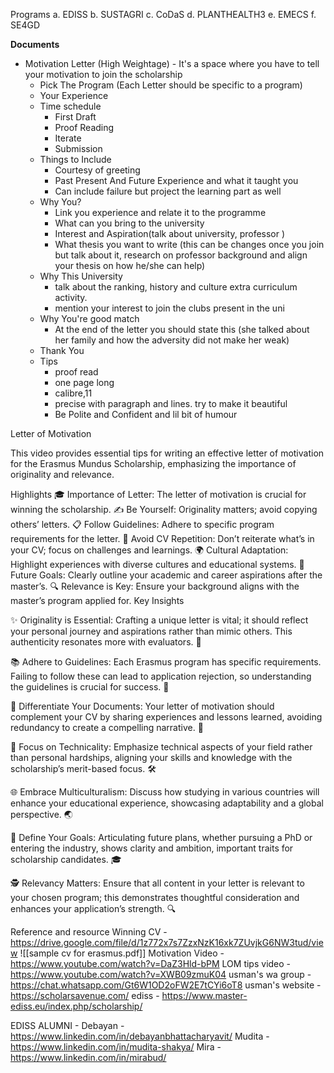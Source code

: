 Programs
a. EDISS
b. SUSTAGRI
c. CoDaS
d. PLANTHEALTH3
e. EMECS
f. SE4GD



**Documents**
- Motivation Letter (High Weightage) - It's a space where you have to tell your motivation to join the scholarship
	- Pick The Program (Each Letter should be specific to a program)
	- Your Experience
	- Time schedule
		- First Draft
		- Proof Reading
		- Iterate
		- Submission
	- Things to Include
		- Courtesy of greeting
		- Past Present And Future Experience and what it taught you
		- Can include failure but project the learning part as well
	- Why You?
		- Link you experience and relate it to the programme
		- What can you bring to the university
		- Interest and Aspiration(talk about university, professor )
		- What thesis you want to write (this can be changes once you join but talk about it, research on professor background and align your thesis on how he/she can help)
	- Why This University
		- talk about the ranking, history and culture extra curriculum activity.
		- mention your interest to join the clubs present in the uni
	- Why You're good match
		- At the end of the letter you should state this (she talked about her family and how the adversity did not make her weak)
	- Thank You
	- Tips
		- proof read
		- one page long
		- calibre,11
		- precise with paragraph and lines. try to make it beautiful
		- Be Polite and Confident and lil bit of humour

Letter of Motivation

This video provides essential tips for writing an effective letter of motivation for the Erasmus Mundus Scholarship, emphasizing the importance of originality and relevance.

Highlights
🎓 Importance of Letter: The letter of motivation is crucial for winning the scholarship.
✍️ Be Yourself: Originality matters; avoid copying others’ letters.
📋 Follow Guidelines: Adhere to specific program requirements for the letter.
🚫 Avoid CV Repetition: Don’t reiterate what’s in your CV; focus on challenges and learnings.
🌍 Cultural Adaptation: Highlight experiences with diverse cultures and educational systems.
🎯 Future Goals: Clearly outline your academic and career aspirations after the master’s.
🔍 Relevance is Key: Ensure your background aligns with the master’s program applied for.
Key Insights

✨ Originality is Essential: Crafting a unique letter is vital; it should reflect your personal journey and aspirations rather than mimic others. This authenticity resonates more with evaluators. 🌟

📚 Adhere to Guidelines: Each Erasmus program has specific requirements. Failing to follow these can lead to application rejection, so understanding the guidelines is crucial for success. 📜

🔄 Differentiate Your Documents: Your letter of motivation should complement your CV by sharing experiences and lessons learned, avoiding redundancy to create a compelling narrative. 📖

🚀 Focus on Technicality: Emphasize technical aspects of your field rather than personal hardships, aligning your skills and knowledge with the scholarship’s merit-based focus. 🛠️

🌐 Embrace Multiculturalism: Discuss how studying in various countries will enhance your educational experience, showcasing adaptability and a global perspective. 🌏

🎯 Define Your Goals: Articulating future plans, whether pursuing a PhD or entering the industry, shows clarity and ambition, important traits for scholarship candidates. 🎓

🕵️ Relevancy Matters: Ensure that all content in your letter is relevant to your chosen program; this demonstrates thoughtful consideration and enhances your application’s strength. 🔍




Reference and resource
Winning CV - https://drive.google.com/file/d/1z772x7s7ZzxNzK16xk7ZUvjkG6NW3tud/view 
![[sample cv for erasmus.pdf]]
Motivation Video - https://www.youtube.com/watch?v=DaZ3Hld-bPM
LOM tips video - https://www.youtube.com/watch?v=XWB09zmuK04
usman's wa group - https://chat.whatsapp.com/Gt6W1OD2oFW2E7tCYi6oT8
usman's website - https://scholarsavenue.com/
ediss - https://www.master-ediss.eu/index.php/scholarship/



EDISS ALUMNI - 
Debayan - https://www.linkedin.com/in/debayanbhattacharyavit/
Mudita - https://www.linkedin.com/in/mudita-shakya/
Mira - https://www.linkedin.com/in/mirabud/

